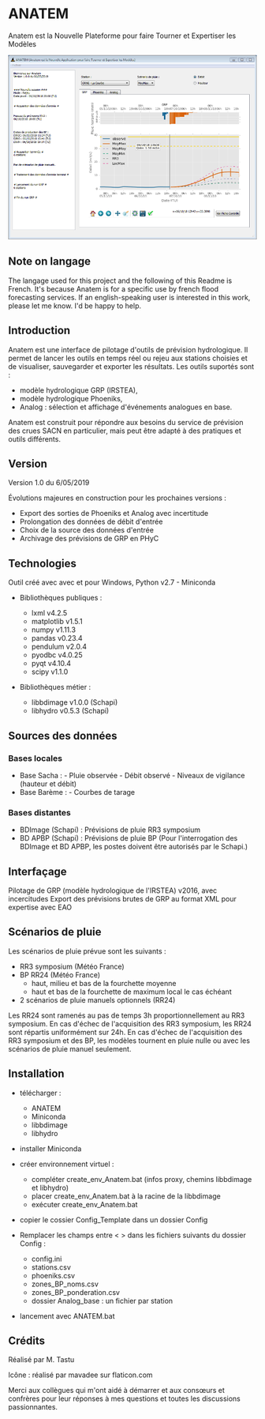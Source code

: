 
# ANATEM
Anatem est la Nouvelle Plateforme pour faire Tourner et Expertiser les Modèles

![alt text](Anatem_screenshot.PNG "Vue principale d'Anatem")

## Note on langage
The langage used for this project and the following of this Readme is French.
It's because Anatem is for a specific use by french flood forecasting services.
If an english-speaking user is interested in this work, please let me know. I'd be happy to help.

## Introduction
Anatem est une interface de pilotage d'outils de prévision hydrologique. 
Il permet de lancer les outils en temps réel ou rejeu aux stations choisies et de visualiser, sauvegarder et exporter les résultats.
Les outils suportés sont :
- modèle hydrologique GRP (IRSTEA),
- modèle hydrologique Phoeniks,
- Analog : sélection et affichage d'événements analogues en base.

Anatem est construit pour répondre aux besoins du service de prévision des crues SACN en particulier, 
mais peut être adapté à des pratiques et outils différents.

## Version
Version 1.0 du 6/05/2019

Évolutions majeures en construction pour les prochaines versions :
- Export des sorties de Phoeniks et Analog avec incertitude
- Prolongation des données de débit d'entrée
- Choix de la source des données d'entrée
- Archivage des prévisions de GRP en PHyC

## Technologies

Outil créé avec avec et pour Windows, Python v2.7 - Miniconda

- Bibliothèques publiques :
	- lxml            		v4.2.5
	- matplotlib    		v1.5.1
	- numpy           	v1.11.3
	- pandas          	v0.23.4
	- pendulum        	v2.0.4
	- pyodbc          	v4.0.25
	- pyqt            		v4.10.4
	- scipy           		v1.1.0

- Bibliothèques métier : 
	- libbdimage  v1.0.0 (Schapi)
	- libhydro    v0.5.3 (Schapi)

## Sources des données
### Bases locales
- Base Sacha :
    	- Pluie observée
    	- Débit observé
    	- Niveaux de vigilance (hauteur et débit)
- Base Barème :
    	- Courbes de tarage

### Bases distantes
- BDImage (Schapi) : 
    Prévisions de pluie RR3 symposium
- BD APBP (Schapi) : 
    Prévisions de pluie BP
(Pour l'interrogation des BDImage et BD APBP, les postes doivent être autorisés par le Schapi.)

## Interfaçage

Pilotage de GRP (modèle hydrologique de l'IRSTEA) v2016, avec incercitudes
Export des prévisions brutes de GRP au format XML pour expertise avec EAO

## Scénarios de pluie
Les scénarios de pluie prévue sont les suivants :
- RR3 symposium (Météo France)
- BP RR24 (Météo France)
    - haut, milieu et bas de la fourchette moyenne
    - haut et bas de la fourchette de maximum local le cas échéant
- 2 scénarios de pluie manuels optionnels (RR24)

Les RR24 sont ramenés au pas de temps 3h proportionnellement au RR3 symposium.
En cas d'échec de l'acquisition des RR3 symposium, les RR24 sont répartis uniformément sur 24h.
En cas d'échec de l'acquisition des RR3 symposium et des BP, les modèles tournent en pluie nulle ou avec les scénarios de pluie manuel seulement.

## Installation
- télécharger :
    - ANATEM
    - Miniconda
    - libbdimage
    - libhydro
- installer Miniconda
- créer environnement virtuel : 
    - compléter create_env_Anatem.bat (infos proxy, chemins libbdimage et libhydro)
    - placer create_env_Anatem.bat à la racine de la libbdimage
    - exécuter create_env_Anatem.bat
- copier le cossier Config_Template dans un dossier Config
- Remplacer les champs entre < > dans les fichiers suivants du dossier Config :
    - config.ini
    - stations.csv
    - phoeniks.csv
    - zones_BP_noms.csv
    - zones_BP_ponderation.csv
    - dossier Analog_base : un fichier par station
    
- lancement avec ANATEM.bat

## Crédits
Réalisé par M. Tastu

Icône : réalisé par mavadee sur flaticon.com

Merci aux collègues qui m'ont aidé à démarrer et aux consœurs et confrères pour leur réponses à mes questions et toutes les discussions passionnantes.
